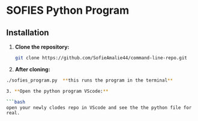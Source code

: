 # SOFIES Python Program

## Installation

1. **Clone the repository:**

   ```bash
   git clone https://github.com/SofieAmalie44/command-line-repo.git

2. **After cloning:**

  ```bash
  ./sofies_program.py  **this runs the program in the terminal**

3. **Open the python program VScode:**

  ```bash
  open your newly clodes repo in VScode and see the the python file for 
  real.
